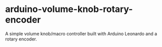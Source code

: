 # arduino-volume-knob-rotary-encoder
 A simple volume knob/macro controller built with Arduino Leonardo and a rotary encoder.
